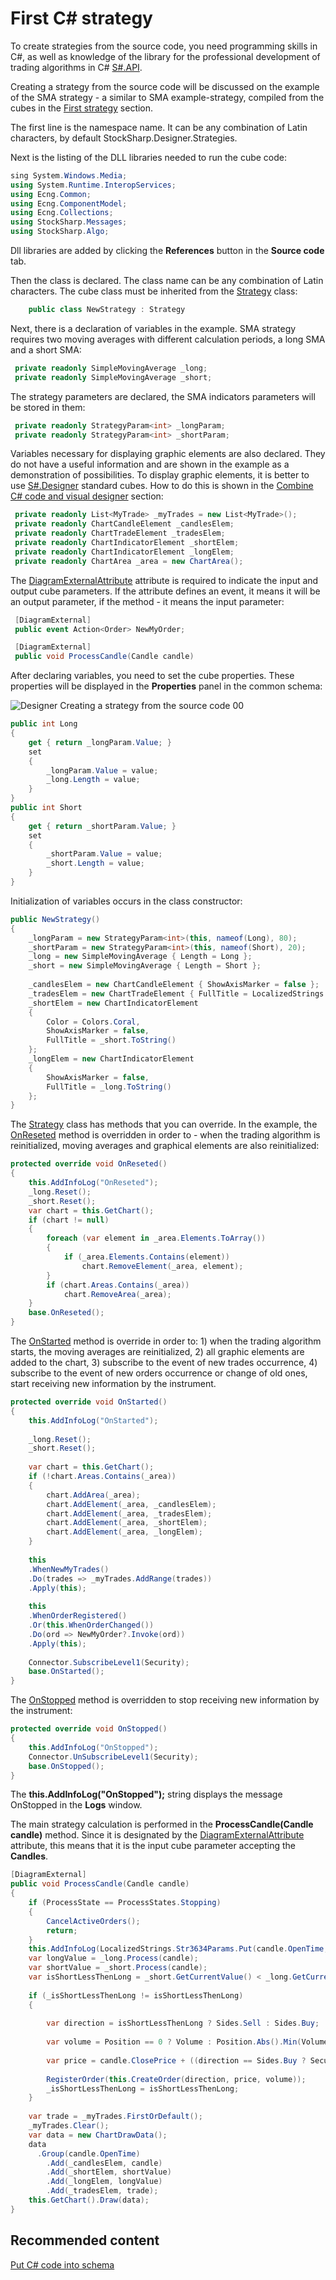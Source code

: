 # First C\# strategy

To create strategies from the source code, you need programming skills in C\#, as well as knowledge of the library for the professional development of trading algorithms in C\# [S\#.API](StockSharpAbout.md).

Creating a strategy from the source code will be discussed on the example of the SMA strategy \- a similar to SMA example\-strategy, compiled from the cubes in the [First strategy](Designer_Algorithm_creation_of_elements.md) section.

The first line is the namespace name. It can be any combination of Latin characters, by default StockSharp.Designer.Strategies.

Next is the listing of the DLL libraries needed to run the cube code:

```cs
sing System.Windows.Media;
using System.Runtime.InteropServices;
using Ecng.Common;
using Ecng.ComponentModel;
using Ecng.Collections;
using StockSharp.Messages;
using StockSharp.Algo;
```

Dll libraries are added by clicking the **References** button in the **Source code** tab.

Then the class is declared. The class name can be any combination of Latin characters. The cube class must be inherited from the [Strategy](xref:StockSharp.Algo.Strategies.Strategy) class:

```cs
	public class NewStrategy : Strategy
```

Next, there is a declaration of variables in the example. SMA strategy requires two moving averages with different calculation periods, a long SMA and a short SMA:

```cs
 private readonly SimpleMovingAverage _long;
 private readonly SimpleMovingAverage _short;
```

The strategy parameters are declared, the SMA indicators parameters will be stored in them:

```cs
 private readonly StrategyParam<int> _longParam;
 private readonly StrategyParam<int> _shortParam;
```

Variables necessary for displaying graphic elements are also declared. They do not have a useful information and are shown in the example as a demonstration of possibilities. To display graphic elements, it is better to use [S\#.Designer](Designer.md) standard cubes. How to do this is shown in the [Combine C\# code and visual designer](Designer_Combine_Source_code_and_standard_elements.md) section:

```cs
 private readonly List<MyTrade> _myTrades = new List<MyTrade>();
 private readonly ChartCandleElement _candlesElem;
 private readonly ChartTradeElement _tradesElem;
 private readonly ChartIndicatorElement _shortElem;
 private readonly ChartIndicatorElement _longElem; 
 private readonly ChartArea _area = new ChartArea();
```

The [DiagramExternalAttribute](xref:StockSharp.Xaml.Diagram.Elements.DiagramExternalAttribute) attribute is required to indicate the input and output cube parameters. If the attribute defines an event, it means it will be an output parameter, if the method \- it means the input parameter:

```cs
 [DiagramExternal]
 public event Action<Order> NewMyOrder;
```
```cs
 [DiagramExternal]
 public void ProcessCandle(Candle candle)
```

After declaring variables, you need to set the cube properties. These properties will be displayed in the **Properties** panel in the common schema:

![Designer Creating a strategy from the source code 00](../images/Designer_Creating_strategy_from_source_code_00.png)

```cs
public int Long
{
    get { return _longParam.Value; }
    set
    {
        _longParam.Value = value;
        _long.Length = value;
    }
}
public int Short
{
    get { return _shortParam.Value; }
    set
    {
        _shortParam.Value = value;
        _short.Length = value;
    }
}
```

Initialization of variables occurs in the class constructor:

```cs
public NewStrategy()
{
    _longParam = new StrategyParam<int>(this, nameof(Long), 80);
    _shortParam = new StrategyParam<int>(this, nameof(Short), 20);
    _long = new SimpleMovingAverage { Length = Long };
    _short = new SimpleMovingAverage { Length = Short };
    
    _candlesElem = new ChartCandleElement { ShowAxisMarker = false };
    _tradesElem = new ChartTradeElement { FullTitle = LocalizedStrings.Str985 };
    _shortElem = new ChartIndicatorElement
    {
        Color = Colors.Coral,
        ShowAxisMarker = false,
        FullTitle = _short.ToString()
    };
    _longElem = new ChartIndicatorElement
    {
        ShowAxisMarker = false,
        FullTitle = _long.ToString()
    };
}
```

The [Strategy](xref:StockSharp.Algo.Strategies.Strategy) class has methods that you can override. In the example, the [OnReseted](xref:StockSharp.Algo.Strategies.Strategy.OnReseted) method is overridden in order to \- when the trading algorithm is reinitialized, moving averages and graphical elements are also reinitialized:

```cs
protected override void OnReseted()
{
    this.AddInfoLog("OnReseted");
    _long.Reset();
    _short.Reset();
    var chart = this.GetChart();
    if (chart != null)
    {
        foreach (var element in _area.Elements.ToArray())
        {
            if (_area.Elements.Contains(element))
                chart.RemoveElement(_area, element);
        }
        if (chart.Areas.Contains(_area))
            chart.RemoveArea(_area);
    }
    base.OnReseted();
}
```

The [OnStarted](xref:StockSharp.Algo.Strategies.Strategy.OnStarted) method is override in order to: 1) when the trading algorithm starts, the moving averages are reinitialized, 2) all graphic elements are added to the chart, 3) subscribe to the event of new trades occurrence, 4) subscribe to the event of new orders occurrence or change of old ones, start receiving new information by the instrument.

```cs
protected override void OnStarted()
{
    this.AddInfoLog("OnStarted");
    
    _long.Reset();
    _short.Reset();
   
    var chart = this.GetChart();
    if (!chart.Areas.Contains(_area))
    {
        chart.AddArea(_area);
        chart.AddElement(_area, _candlesElem);
        chart.AddElement(_area, _tradesElem);
        chart.AddElement(_area, _shortElem);
        chart.AddElement(_area, _longElem);
    }
   
    this
    .WhenNewMyTrades()
    .Do(trades => _myTrades.AddRange(trades))
    .Apply(this);
   
    this
    .WhenOrderRegistered()
    .Or(this.WhenOrderChanged())
    .Do(ord => NewMyOrder?.Invoke(ord))
    .Apply(this);
    
    Connector.SubscribeLevel1(Security);
    base.OnStarted();
}
```

The [OnStopped](xref:StockSharp.Algo.Strategies.Strategy.OnStopped) method is overridden to stop receiving new information by the instrument:

```cs
protected override void OnStopped()
{
    this.AddInfoLog("OnStopped");
    Connector.UnSubscribeLevel1(Security);
    base.OnStopped();
}
```

The **this.AddInfoLog("OnStopped");** string displays the message OnStopped in the **Logs** window.

The main strategy calculation is performed in the **ProcessCandle(Candle candle)** method. Since it is designated by the [DiagramExternalAttribute](xref:StockSharp.Xaml.Diagram.Elements.DiagramExternalAttribute) attribute, this means that it is the input cube parameter accepting the **Candles**.

```cs
[DiagramExternal]
public void ProcessCandle(Candle candle)
{
    if (ProcessState == ProcessStates.Stopping)
    {
        CancelActiveOrders();
        return;
    }
    this.AddInfoLog(LocalizedStrings.Str3634Params.Put(candle.OpenTime, candle.OpenPrice, candle.HighPrice, candle.LowPrice, candle.ClosePrice, candle.TotalVolume, candle.Security));
    var longValue = _long.Process(candle);
    var shortValue = _short.Process(candle);
    var isShortLessThenLong = _short.GetCurrentValue() < _long.GetCurrentValue();
   
    if (_isShortLessThenLong != isShortLessThenLong)
    {
     
        var direction = isShortLessThenLong ? Sides.Sell : Sides.Buy;
       
        var volume = Position == 0 ? Volume : Position.Abs().Min(Volume) * 2;
      
        var price = candle.ClosePrice + ((direction == Sides.Buy ? Security.PriceStep : -Security.PriceStep) ?? 1);
     
        RegisterOrder(this.CreateOrder(direction, price, volume));
        _isShortLessThenLong = isShortLessThenLong;
    }
  
    var trade = _myTrades.FirstOrDefault();
    _myTrades.Clear();
    var data = new ChartDrawData();
    data
      .Group(candle.OpenTime)
        .Add(_candlesElem, candle)
        .Add(_shortElem, shortValue)
        .Add(_longElem, longValue)
        .Add(_tradesElem, trade);
    this.GetChart().Draw(data);
}
```

## Recommended content

[Put C\# code into schema](Designer_Integration_Source_code_in_scheme.md)
